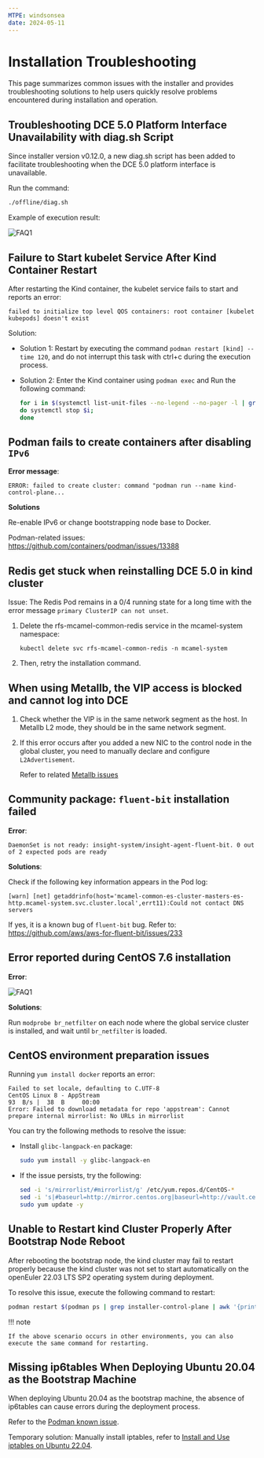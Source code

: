 ```yaml
---
MTPE: windsonsea
date: 2024-05-11
---
```


# Installation Troubleshooting

This page summarizes common issues with the installer and provides troubleshooting solutions to help users quickly resolve problems encountered during installation and operation.

## Troubleshooting DCE 5.0 Platform Interface Unavailability with diag.sh Script

Since installer version v0.12.0, a new diag.sh script has been added to facilitate troubleshooting when the DCE 5.0 platform interface is unavailable.

Run the command:

```bash
./offline/diag.sh
```

Example of execution result:

![FAQ1](https://docs.daocloud.io/daocloud-docs-images/docs/en/docs/install/images/faq11.png)

## Failure to Start kubelet Service After Kind Container Restart

After restarting the Kind container, the kubelet service fails to start and reports an error:

```text
failed to initialize top level QOS containers: root container [kubelet kubepods] doesn't exist
```

Solution:

- Solution 1: Restart by executing the command `podman restart [kind] --time 120`, and do not interrupt this task with ctrl+c during the execution process.

- Solution 2: Enter the Kind container using `podman exec` and Run the following command:

    ```bash
    for i in $(systemctl list-unit-files --no-legend --no-pager -l | grep --color=never -o .*.slice | grep kubepod);
    do systemctl stop $i;
    done
    ```

## Podman fails to create containers after disabling `IPv6`

**Error message**:

```text
ERROR: failed to create cluster: command "podman run --name kind-control-plane...  
```

**Solutions**

Re-enable IPv6 or change bootstrapping node base to Docker.

Podman-related issues: <https://github.com/containers/podman/issues/13388>

## Redis get stuck when reinstalling DCE 5.0 in kind cluster

Issue: The Redis Pod remains in a 0/4 running state for a long time with the error message `primary ClusterIP can not unset`.

1. Delete the rfs-mcamel-common-redis service in the mcamel-system namespace:

    ```shell
    kubectl delete svc rfs-mcamel-common-redis -n mcamel-system
    ```

2. Then, retry the installation command.

## When using Metallb, the VIP access is blocked and cannot log into DCE

1. Check whether the VIP is in the same network segment as the host. In Metallb L2 mode, they should be in the same network segment.

2. If this error occurs after you added a new NIC to the control node in the global cluster, you need to manually declare and configure `L2Advertisement`.

    Refer to related [Metallb issues](https://metallb.universe.tf/configuration/_advanced_l2_configuration/#specify-network-interfaces-that-lb-ip-can-be-announced-from)

## Community package: `fluent-bit` installation failed

**Error**:

```text
DaemonSet is not ready: insight-system/insight-agent-fluent-bit. 0 out of 2 expected pods are ready
```

**Solutions**:

Check if the following key information appears in the Pod log:

```text
[warn] [net] getaddrinfo(host='mcamel-common-es-cluster-masters-es-http.mcamel-system.svc.cluster.local',errt11):Could not contact DNS servers
```

If yes, it is a known bug of `fluent-bit` bug.
Refer to: <https://github.com/aws/aws-for-fluent-bit/issues/233>

## Error reported during CentOS 7.6 installation

**Error**:

![FAQ1](https://docs.daocloud.io/daocloud-docs-images/docs/install/images/FAQ1.png)

**Solutions**:

Run `modprobe br_netfilter` on each node where the global service cluster is installed, and wait until `br_netfilter` is loaded.

## CentOS environment preparation issues

Running `yum install docker` reports an error:

```text
Failed to set locale, defaulting to C.UTF-8
CentOS Linux 8 - AppStream                                                                    93  B/s |  38  B     00:00    
Error: Failed to download metadata for repo 'appstream': Cannot prepare internal mirrorlist: No URLs in mirrorlist
```

You can try the following methods to resolve the issue:

- Install `glibc-langpack-en` package:

    ```bash
    sudo yum install -y glibc-langpack-en
    ```

- If the issue persists, try the following:

    ```bash
    sed -i 's/mirrorlist/#mirrorlist/g' /etc/yum.repos.d/CentOS-*
    sed -i 's|#baseurl=http://mirror.centos.org|baseurl=http://vault.centos.org|g' /etc/yum.repos.d/CentOS-*
    sudo yum update -y
    ```

## Unable to Restart kind Cluster Properly After Bootstrap Node Reboot

After rebooting the bootstrap node, the kind cluster may fail to restart properly because the kind cluster
was not set to start automatically on the openEuler 22.03 LTS SP2 operating system during deployment.

To resolve this issue, execute the following command to restart:

```bash
podman restart $(podman ps | grep installer-control-plane | awk '{print $1}') 
```

!!! note

    If the above scenario occurs in other environments, you can also execute the same command for restarting.

## Missing ip6tables When Deploying Ubuntu 20.04 as the Bootstrap Machine

When deploying Ubuntu 20.04 as the bootstrap machine, the absence of ip6tables can cause errors during the deployment process.

Refer to the [Podman known issue](https://github.com/containers/podman/issues/3655).

Temporary solution: Manually install iptables, refer to [Install and Use iptables on Ubuntu 22.04](https://orcacore.com/install-use-iptables-ubuntu-22-04/#:~:text=In%20this%20guide%2C%20we%20want%20to%20teach%20you,your%20network%20traffic%20packets%20by%20using%20these%20filters).
